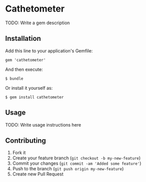 # Cathetometer

TODO: Write a gem description

## Installation

Add this line to your application's Gemfile:

    gem 'cathetometer'

And then execute:

    $ bundle

Or install it yourself as:

    $ gem install cathetometer

## Usage

TODO: Write usage instructions here

## Contributing

1. Fork it
2. Create your feature branch (`git checkout -b my-new-feature`)
3. Commit your changes (`git commit -am 'Added some feature'`)
4. Push to the branch (`git push origin my-new-feature`)
5. Create new Pull Request
